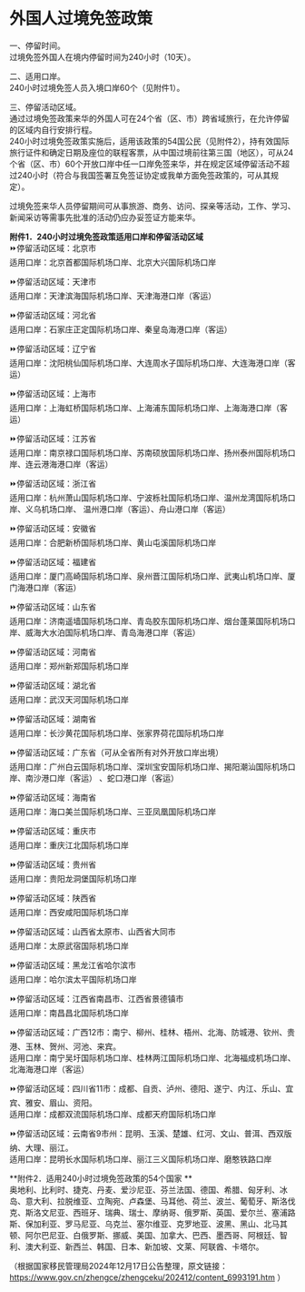 # 外国人过境免签政策
  
一、停留时间。  
过境免签外国人在境内停留时间为240小时（10天）。  

二、适用口岸。  
240小时过境免签人员入境口岸60个（见附件1）。  

三、停留活动区域。  
通过过境免签政策来华的外国人可在24个省（区、市）跨省域旅行，在允许停留的区域内自行安排行程。  
240小时过境免签政策实施后，适用该政策的54国公民（见附件2），持有效国际旅行证件和确定日期及座位的联程客票，从中国过境前往第三国（地区），可从24个省（区、市）60个开放口岸中任一口岸免签来华，并在规定区域停留活动不超过240小时（符合与我国签署互免签证协定或我单方面免签政策的，可从其规定）。  
  
过境免签来华人员停留期间可从事旅游、商务、访问、探亲等活动，工作、学习、新闻采访等需事先批准的活动仍应办妥签证方能来华。  

**附件1．240小时过境免签政策适用口岸和停留活动区域**    
⏩停留活动区域：北京市   
适用口岸：北京首都国际机场口岸、北京大兴国际机场口岸    
  
⏩停留活动区域：天津市   
适用口岸：天津滨海国际机场口岸、天津海港口岸（客运） 
  
⏩停留活动区域：河北省   
适用口岸：石家庄正定国际机场口岸、秦皇岛海港口岸（客运）        
  
⏩停留活动区域：辽宁省   
适用口岸：沈阳桃仙国际机场口岸、大连周水子国际机场口岸、大连海港口岸（客运）  
  
⏩停留活动区域：上海市   
适用口岸：上海虹桥国际机场口岸、上海浦东国际机场口岸、上海海港口岸（客运）  
  
⏩停留活动区域：江苏省   
适用口岸：南京禄口国际机场口岸、苏南硕放国际机场口岸、扬州泰州国际机场口岸、连云港海港口岸（客运）     
  
⏩停留活动区域：浙江省   
适用口岸：杭州萧山国际机场口岸、宁波栎社国际机场口岸、温州龙湾国际机场口岸、义乌机场口岸、 温州港口岸（客运）、舟山港口岸（客运）  
  
⏩停留活动区域：安徽省   
适用口岸：合肥新桥国际机场口岸、黄山屯溪国际机场口岸  
  
⏩停留活动区域：福建省   
适用口岸：厦门高崎国际机场口岸、泉州晋江国际机场口岸、武夷山机场口岸、厦门海港口岸（客运）     
  
⏩停留活动区域：山东省   
适用口岸：济南遥墙国际机场口岸、青岛胶东国际机场口岸、烟台蓬莱国际机场口岸、威海大水泊国际机场口岸、青岛海港口岸（客运）      
  
⏩停留活动区域：河南省   
适用口岸：郑州新郑国际机场口岸  
  
⏩停留活动区域：湖北省   
适用口岸：武汉天河国际机场口岸  
  
⏩停留活动区域：湖南省   
适用口岸：长沙黄花国际机场口岸、张家界荷花国际机场口岸  
  
⏩停留活动区域：广东省（可从全省所有对外开放口岸出境）   
适用口岸：广州白云国际机场口岸、深圳宝安国际机场口岸、揭阳潮汕国际机场口岸、南沙港口岸（客运）  、蛇口港口岸（客运）  
  
⏩停留活动区域：海南省   
适用口岸：海口美兰国际机场口岸、三亚凤凰国际机场口岸  
  
⏩停留活动区域：重庆市   
适用口岸：重庆江北国际机场口岸  
  
⏩停留活动区域：贵州省   
适用口岸：贵阳龙洞堡国际机场口岸  
  
⏩停留活动区域：陕西省   
适用口岸：西安咸阳国际机场口岸  
  
⏩停留活动区域：山西省太原市、山西省大同市   
适用口岸：太原武宿国际机场口岸  
  
⏩停留活动区域：黑龙江省哈尔滨市   
适用口岸：哈尔滨太平国际机场口岸  
  
⏩停留活动区域：江西省南昌市、江西省景德镇市   
适用口岸：南昌昌北国际机场口岸  
  
⏩停留活动区域：广西12市：南宁、柳州、桂林、梧州、北海、防城港、钦州、贵港、玉林、贺州、河池、来宾。   
适用口岸：南宁吴圩国际机场口岸、桂林两江国际机场口岸、北海福成机场口岸、北海海港口岸（客运）  
  
⏩停留活动区域：四川省11市：成都、自贡、泸州、德阳、遂宁、内江、乐山、宜宾、雅安、眉山、资阳。     
适用口岸：成都双流国际机场口岸、成都天府国际机场口岸  
  
⏩停留活动区域：云南省9市州：昆明、玉溪、楚雄、红河、文山、普洱、西双版纳、大理、丽江。     
适用口岸：昆明长水国际机场口岸、丽江三义国际机场口岸、磨憨铁路口岸             

**附件2．适用240小时过境免签政策的54个国家  **  
奥地利、比利时、捷克、丹麦、爱沙尼亚、芬兰法国、德国、希腊、匈牙利、冰岛、意大利、拉脱维亚、立陶宛、卢森堡、马耳他、荷兰、波兰、葡萄牙、斯洛伐克、斯洛文尼亚、西班牙、瑞典、瑞士、摩纳哥、俄罗斯、英国、爱尔兰、塞浦路斯、保加利亚、罗马尼亚、乌克兰、塞尔维亚、克罗地亚、波黑、黑山、北马其顿、阿尔巴尼亚、白俄罗斯、挪威、美国、加拿大、巴西、墨西哥、阿根廷、智利、澳大利亚、新西兰、韩国、日本、新加坡、文莱、阿联酋、卡塔尔。


（根据国家移民管理局2024年12月17日公告整理，原文链接：<a href="https://www.gov.cn/zhengce/zhengceku/202412/content_6993191.htm" target="_blank">https://www.gov.cn/zhengce/zhengceku/202412/content_6993191.htm</a> ）